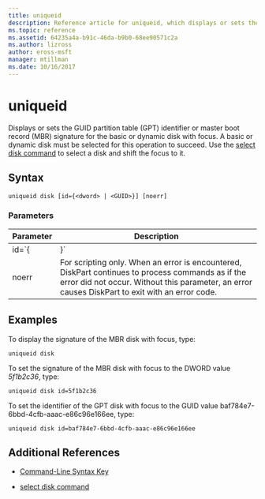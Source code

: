 ```yaml
---
title: uniqueid
description: Reference article for uniqueid, which displays or sets the GUID partition table (GPT) identifier or master boot record (MBR) signature for the disk with focus.
ms.topic: reference
ms.assetid: 64235a4a-b91c-46da-b9b0-68ee90571c2a
ms.author: lizross
author: eross-msft
manager: mtillman
ms.date: 10/16/2017
---
```


# uniqueid

Displays or sets the GUID partition table (GPT) identifier or master boot record (MBR) signature for the basic or dynamic disk with focus. A basic or dynamic disk must be selected for this operation to succeed. Use the [select disk command](select-disk.md) to select a disk and shift the focus to it.

## Syntax

```
uniqueid disk [id={<dword> | <GUID>}] [noerr]
```

### Parameters

| Parameter | Description |
|--|--|
| id=`{<dword> | <GUID>}` | For MBR disks, this parameter specifies a four-byte (DWORD) value in hexadecimal form for the signature. For GPT disks, this parameter specifies a GUID for the identifier. |
| noerr | For scripting only. When an error is encountered, DiskPart continues to process commands as if the error did not occur. Without this parameter, an error causes DiskPart to exit with an error code. |

## Examples

To display the signature of the MBR disk with focus, type:

```
uniqueid disk
```

To set the signature of the MBR disk with focus to the DWORD value *5f1b2c36*, type:

```
uniqueid disk id=5f1b2c36
```

To set the identifier of the GPT disk with focus to the GUID value baf784e7-6bbd-4cfb-aaac-e86c96e166ee, type:

```
uniqueid disk id=baf784e7-6bbd-4cfb-aaac-e86c96e166ee
```

## Additional References

- [Command-Line Syntax Key](command-line-syntax-key.md)

- [select disk command](select-disk.md)
